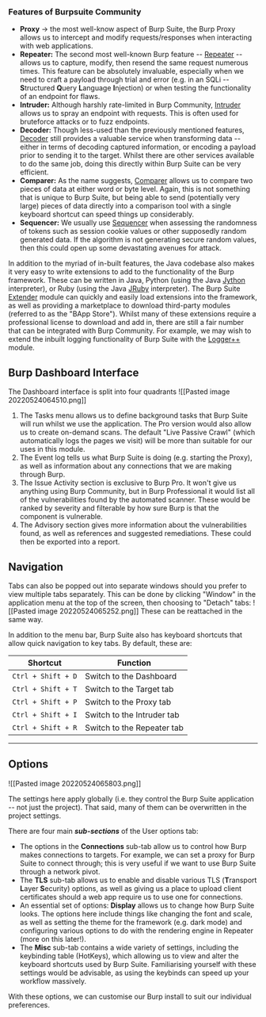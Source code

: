 ### Features of Burpsuite Community
- **Proxy** -> the most well-know aspect of Burp Suite, the Burp Proxy allows us to intercept and modify requests/responses when interacting with web applications.
- **Repeater:** The second most well-known Burp feature -- [Repeater](https://tryhackme.com/room/burpsuiterepeater) -- allows us to capture, modify, then resend the same request numerous times. This feature can be absolutely invaluable, especially when we need to craft a payload through trial and error (e.g. in an SQLi -- **S**tructured **Q**uery **L**anguage **I**njection) or when testing the functionality of an endpoint for flaws.
-   **Intruder:** Although harshly rate-limited in Burp Community, [Intruder](https://tryhackme.com/room/burpsuiteintruder) allows us to spray an endpoint with requests. This is often used for bruteforce attacks or to fuzz endpoints.
-   **Decoder:** Though less-used than the previously mentioned features, [Decoder](https://tryhackme.com/room/burpsuiteom) still provides a valuable service when transforming data -- either in terms of decoding captured information, or encoding a payload prior to sending it to the target. Whilst there are other services available to do the same job, doing this directly within Burp Suite can be very efficient.  
-   **Comparer:** As the name suggests, [Comparer](https://tryhackme.com/room/burpsuiteom) allows us to compare two pieces of data at either word or byte level. Again, this is not something that is unique to Burp Suite, but being able to send (potentially very large) pieces of data directly into a comparison tool with a single keyboard shortcut can speed things up considerably.  
-   **Sequencer:** We usually use [Sequencer](https://tryhackme.com/room/burpsuiteom) when assessing the randomness of tokens such as session cookie values or other supposedly random generated data. If the algorithm is not generating secure random values, then this could open up some devastating avenues for attack.

In addition to the myriad of in-built features, the Java codebase also makes it very easy to write extensions to add to the functionality of the Burp framework. These can be written in Java, Python (using the Java [Jython](https://www.jython.org/) interpreter), or Ruby (using the Java [JRuby](https://www.jruby.org/) interpreter). The Burp Suite [Extender](https://tryhackme.com/room/burpsuiteextender) module can quickly and easily load extensions into the framework, as well as providing a marketplace to download third-party modules (referred to as the "BApp Store"). Whilst many of these extensions require a professional license to download and add in, there are still a fair number that can be integrated with Burp Community. For example, we may wish to extend the inbuilt logging functionality of Burp Suite with the [Logger++](https://github.com/portswigger/logger-plus-plus) module.

## Burp Dashboard Interface
The Dashboard interface is split into four quadrants
![[Pasted image 20220524064510.png]]
1. The Tasks menu allows us to define background tasks that Burp Suite will run whilst we use the application. The Pro version would also allow us to create on-demand scans. The default "Live Passive Crawl" (which automatically logs the pages we visit) will be more than suitable for our uses in this module.
2. The Event log tells us what Burp Suite is doing (e.g. starting the Proxy), as well as information about any connections that we are making through Burp.
3. The Issue Activity section is exclusive to Burp Pro. It won't give us anything using Burp Community, but in Burp Professional it would list all of the vulnerabilities found by the automated scanner. These would be ranked by severity and filterable by how sure Burp is that the component is vulnerable.
4. The Advisory section gives more information about the vulnerabilities found, as well as references and suggested remediations. These could then be exported into a report.

## Navigation
Tabs can also be popped out into separate windows should you prefer to view multiple tabs separately. This can be done by clicking "Window" in the application menu at the top of the screen, then choosing to "Detach" tabs:
![[Pasted image 20220524065252.png]]
These can be reattached in the same way.

In addition to the menu bar, Burp Suite also has keyboard shortcuts that allow quick navigation to key tabs. By default, these are:

| **Shortcut** | **Function** |
| --- | --- |
| `Ctrl + Shift + D` | Switch to the Dashboard |
| `Ctrl + Shift + T` | Switch to the Target tab |
| `Ctrl + Shift + P` | Switch to the Proxy tab |
| `Ctrl + Shift + I` | Switch to the Intruder tab |
| `Ctrl + Shift + R` | Switch to the Repeater tab |

---
## Options
![[Pasted image 20220524065803.png]]

The settings here apply globally (i.e. they control the Burp Suite application -- not just the project). That said, many of them can be overwritten in the project settings.

There are four main ***sub-sections*** of the User options tab:  

-  The options in the **Connections** sub-tab allow us to control how Burp makes connections to targets. For example, we can set a proxy for Burp Suite to connect through; this is very useful if we want to use Burp Suite through a network pivot.
- The **TLS** sub-tab allows us to enable and disable various TLS (**T**ransport **L**ayer **S**ecurity) options, as well as giving us a place to upload client certificates should a web app require us to use one for connections.
- An essential set of options: **Display** allows us to change how Burp Suite looks. The options here include things like changing the font and scale, as well as setting the theme for the framework (e.g. dark mode) and configuring various options to do with the rendering engine in Repeater (more on this later!).  
- The **Misc** sub-tab contains a wide variety of settings, including the keybinding table (HotKeys), which allowing us to view and alter the keyboard shortcuts used by Burp Suite. Familiarising yourself with these settings would be advisable, as using the keybinds can speed up your workflow massively.  

With these options, we can customise our Burp install to suit our individual preferences.